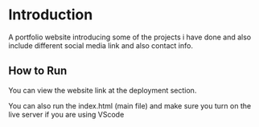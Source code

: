 <h1>Introduction</h1>
<p>
  A portfolio website introducing some of the projects i have done and also include different social media link and also contact info. 
</p>

<h2>How to Run</h2>
<p>
  You can view the website link at the deployment section.
</p>
<p>
  You can also run the index.html (main file) and make sure you turn on the live server if you are using VScode
</p>
